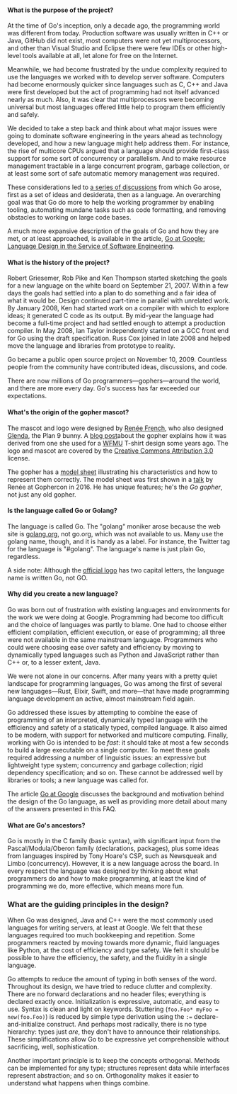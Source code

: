 #### What is the purpose of the project? 

At the time of Go's inception, only a decade ago, the programming world was different from today. Production software was usually written in C++ or Java, GitHub did not exist, most computers were not yet multiprocessors, and other than Visual Studio and Eclipse there were few IDEs or other high-level tools available at all, let alone for free on the Internet.

Meanwhile, we had become frustrated by the undue complexity required to use the languages we worked with to develop server software. Computers had become enormously quicker since languages such as C, C++ and Java were first developed but the act of programming had not itself advanced nearly as much. Also, it was clear that multiprocessors were becoming universal but most languages offered little help to program them efficiently and safely.

We decided to take a step back and think about what major issues were going to dominate software engineering in the years ahead as technology developed, and how a new language might help address them. For instance, the rise of multicore CPUs argued that a language should provide first-class support for some sort of concurrency or parallelism. And to make resource management tractable in a large concurrent program, garbage collection, or at least some sort of safe automatic memory management was required.

These considerations led to [a series of discussions](https://commandcenter.blogspot.com/2017/09/go-ten-years-and-climbing.html) from which Go arose, first as a set of ideas and desiderata, then as a language. An overarching goal was that Go do more to help the working programmer by enabling tooling, automating mundane tasks such as code formatting, and removing obstacles to working on large code bases.

A much more expansive description of the goals of Go and how they are met, or at least approached, is available in the article, [Go at Google: Language Design in the Service of Software Engineering](https://talks.golang.org/2012/splash.article).

#### What is the history of the project? 

Robert Griesemer, Rob Pike and Ken Thompson started sketching the goals for a new language on the white board on September 21, 2007. Within a few days the goals had settled into a plan to do something and a fair idea of what it would be. Design continued part-time in parallel with unrelated work. By January 2008, Ken had started work on a compiler with which to explore ideas; it generated C code as its output. By mid-year the language had become a full-time project and had settled enough to attempt a production compiler. In May 2008, Ian Taylor independently started on a GCC front end for Go using the draft specification. Russ Cox joined in late 2008 and helped move the language and libraries from prototype to reality.

Go became a public open source project on November 10, 2009. Countless people from the community have contributed ideas, discussions, and code.

There are now millions of Go programmers—gophers—around the world, and there are more every day. Go's success has far exceeded our expectations.

#### What's the origin of the gopher mascot?

The mascot and logo were designed by [Renée French](https://reneefrench.blogspot.com/), who also designed [Glenda](https://9p.io/plan9/glenda.html), the Plan 9 bunny. A [blog post](https://blog.golang.org/gopher)about the gopher explains how it was derived from one she used for a [WFMU](https://wfmu.org/) T-shirt design some years ago. The logo and mascot are covered by the [Creative Commons Attribution 3.0](https://creativecommons.org/licenses/by/3.0/) license.

The gopher has a [model sheet](https://golang.org/doc/gopher/modelsheet.jpg) illustrating his characteristics and how to represent them correctly. The model sheet was first shown in a [talk](https://www.youtube.com/watch?v=4rw_B4yY69k) by Renée at Gophercon in 2016. He has unique features; he's the *Go gopher*, not just any old gopher.

#### Is the language called Go or Golang?

The language is called Go. The "golang" moniker arose because the web site is [golang.org](https://golang.org/), not go.org, which was not available to us. Many use the golang name, though, and it is handy as a label. For instance, the Twitter tag for the language is "#golang". The language's name is just plain Go, regardless.

A side note: Although the [official logo](https://blog.golang.org/go-brand) has two capital letters, the language name is written Go, not GO.

#### Why did you create a new language?

Go was born out of frustration with existing languages and environments for the work we were doing at Google. Programming had become too difficult and the choice of languages was partly to blame. One had to choose either efficient compilation, efficient execution, or ease of programming; all three were not available in the same mainstream language. Programmers who could were choosing ease over safety and efficiency by moving to dynamically typed languages such as Python and JavaScript rather than C++ or, to a lesser extent, Java.

We were not alone in our concerns. After many years with a pretty quiet landscape for programming languages, Go was among the first of several new languages—Rust, Elixir, Swift, and more—that have made programming language development an active, almost mainstream field again.

Go addressed these issues by attempting to combine the ease of programming of an interpreted, dynamically typed language with the efficiency and safety of a statically typed, compiled language. It also aimed to be modern, with support for networked and multicore computing. Finally, working with Go is intended to be *fast*: it should take at most a few seconds to build a large executable on a single computer. To meet these goals required addressing a number of linguistic issues: an expressive but lightweight type system; concurrency and garbage collection; rigid dependency specification; and so on. These cannot be addressed well by libraries or tools; a new language was called for.

The article [Go at Google](https://talks.golang.org/2012/splash.article) discusses the background and motivation behind the design of the Go language, as well as providing more detail about many of the answers presented in this FAQ.

#### What are Go's ancestors?

Go is mostly in the C family (basic syntax), with significant input from the Pascal/Modula/Oberon family (declarations, packages), plus some ideas from languages inspired by Tony Hoare's CSP, such as Newsqueak and Limbo (concurrency). However, it is a new language across the board. In every respect the language was designed by thinking about what programmers do and how to make programming, at least the kind of programming we do, more effective, which means more fun.

### What are the guiding principles in the design?

When Go was designed, Java and C++ were the most commonly used languages for writing servers, at least at Google. We felt that these languages required too much bookkeeping and repetition. Some programmers reacted by moving towards more dynamic, fluid languages like Python, at the cost of efficiency and type safety. We felt it should be possible to have the efficiency, the safety, and the fluidity in a single language.

Go attempts to reduce the amount of typing in both senses of the word. Throughout its design, we have tried to reduce clutter and complexity. There are no forward declarations and no header files; everything is declared exactly once. Initialization is expressive, automatic, and easy to use. Syntax is clean and light on keywords. Stuttering (`foo.Foo* myFoo = new(foo.Foo)`) is reduced by simple type derivation using the `:=` declare-and-initialize construct. And perhaps most radically, there is no type hierarchy: types just *are*, they don't have to announce their relationships. These simplifications allow Go to be expressive yet comprehensible without sacrificing, well, sophistication.

Another important principle is to keep the concepts orthogonal. Methods can be implemented for any type; structures represent data while interfaces represent abstraction; and so on. Orthogonality makes it easier to understand what happens when things combine.